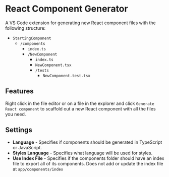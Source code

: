 # React Component Generator

A VS Code extension for generating new React component files with the following structure:

- `StartingComponent`
  - `/components`
    - `index.ts`
    - `/NewComponent`
      - `index.ts`
      - `NewComponent.tsx`
      - `/tests`
        - `NewComponent.test.tsx`

## Features

Right click in the file editor or on a file in the explorer and click `Generate React component` to scaffold out a new React component with all the files you need.

## Settings

- **Language** - Specifies if components should be generated in TypeScript or JavaScript.
- **Styles Language** - Specifies what language will be used for styles.
- **Use Index File** - Specifies if the components folder should have an index file to export all of its components. Does not add or update the index file at `app/components/index`
